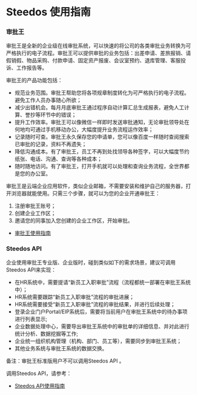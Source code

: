 # Steedos 使用指南

### 审批王

审批王是全新的企业级在线审批系统，可以快速的将公司的各类审批业务转换为可严格执行的电子流程。审批王可以提供审批的业务包括：出差申请、差旅报销、请假销假、物品采购、付款申请、固定资产报废、会议室预约、退库管理、客服投诉、工作报告等。

审批王的产品功能包括：
- 规范业务范围。审批王帮助您将各项规章制度转化为可严格执行的电子流程。避免工作人员办事随心所欲；
- 减少出错机会。每月月底审批王通过程序自动计算汇总生成报表，避免人工计算、誉抄等环节中的错误；
- 提升工作效率。审批王可以像微信一样即时发送审批通知，无论审批领导处在何地均可通过手机移动办公，大幅度提升业务流程运作效率；
- 记录随时可查。审批王永久保存您的申请单，您可以像百度一样随时查阅搜索已审批的记录，资料不再遗失；
- 降低沟通成本。有了审批王，员工不再到处找领导各种签字，可以大幅度节约纸张、电话、沟通、查询等各种成本；
- 随时随地访问。有了审批王，打开手机就可以处理和查询业务流程，全世界都是您的办公室。

审批王是云端企业应用软件，类似企业邮箱，不需要安装和维护自己的服务器，打开浏览器就能使用。只需三个步骤，就可以为您的企业开通审批王：
1. 注册审批王账号；
2. 创建企业工作区；
3. 邀请您的同事加入您创建的企业工作区，开始审批。

- [审批王使用指南](workflow/README.md)

### Steedos API

企业使用审批王专业版、企业版时，碰到类似如下的需求场景，建议可调用Steedos API来实现：
- 在HR系统中，需要提请“新员工入职审批”流程（流程都统一部署在审批王系统中）；
- HR系统需要跟踪“新员工入职审批”流程的审批进展；
- HR系统需要接受“新员工入职审批”流程的审批结果，并进行后续处理；
- 登录企业门户Portal/EIP系统后，需要将当前用户在审批王系统中的待办事项进行列表显示;
- 企业数据处理中心，需要导出审批王系统中的审批单的详细信息、并对此进行统计分析、数据挖掘等工作;
- 企业统一组织机构管理（机构、部门、员工等），需要同步到审批王系统；
- 其他业务系统与审批王系统的数据交换。

备注：审批王标准版用户不可以调用Steedos API 。

调用Steedos API，请参考：
- [Steedos API使用指南](api/README.md)
